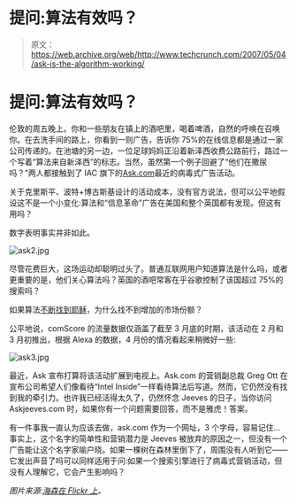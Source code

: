 # 提问:算法有效吗？

> 原文：<https://web.archive.org/web/http://www.techcrunch.com/2007/05/04/ask-is-the-algorithm-working/>

# 提问:算法有效吗？

伦敦的周五晚上。你和一些朋友在镇上的酒吧里，喝着啤酒，自然的呼唤在召唤你。在去洗手间的路上，你看到一则广告，告诉你 75%的在线信息都是通过一家公司传递的。在池塘的另一边，一位足球妈妈正沿着新泽西收费公路前行，路过一个写着“算法来自新泽西”的标志。当然，虽然第一个例子回避了“他们在撒尿吗？”两人都接触到了 IAC 旗下的[Ask.com](https://web.archive.org/web/20230301084530/http://www.ask.com/)最近的病毒式广告活动。

关于克里斯平、波特+博古斯基设计的活动成本，没有官方说法，但可以公平地假设这不是一个小变化:算法和“信息革命”广告在美国和整个英国都有发现。但这有用吗？

数字表明事实并非如此。

![ask2.jpg](img/87932ec84dca84f8322fb6296b7e39e0.png)

尽管花费巨大，这场运动却聪明过头了。普通互联网用户知道算法是什么吗，或者更重要的是，他们关心算法吗？英国的酒吧常客在乎谷歌控制了该国超过 75%的搜索吗？

如果算法[不断找到耶稣](https://web.archive.org/web/20230301084530/http://valleywag.com/tech/ask/the-algorithm-is-tweaking-251531.php)，为什么找不到增加的市场份额？

公平地说，comScore 的流量数据仅涵盖了截至 3 月底的时期，该活动在 2 月和 3 月初推出，根据 Alexa 的数据，4 月份的情况看起来稍微好一些:

![ask3.jpg](img/8cba9bb15aa9a6265caba915f193fadd.png)

最近，Ask 宣布打算将该活动扩展到电视上。Ask.com 的营销副总裁 Greg Ott 在宣布公司希望人们像看待“Intel Inside”一样看待算法后写道。然而，它仍然没有找到我的牵引力。也许我已经活得太久了，仍然怀念 Jeeves 的日子，当你访问 Askjeeves.com 时，如果你有一个问题需要回答，而不是雅虎！答案。

有一件事我一直认为应该去做，ask.com 作为一个网址，3 个字母，容易记住…事实上，这个名字的简单性和营销潜力是 Jeeves 被放弃的原因之一，但没有一个广告能让这个名字家喻户晓。如果一棵树在森林里倒下了，周围没有人听到它——它发出声音了吗可以同样适用于问:如果一个搜索引擎进行了病毒式营销活动，但没有人理解它，它会产生影响吗？

*图片来源:[海森在 Flickr 上](https://web.archive.org/web/20230301084530/http://www.flickr.com/photos/essamo/478592465/)。*